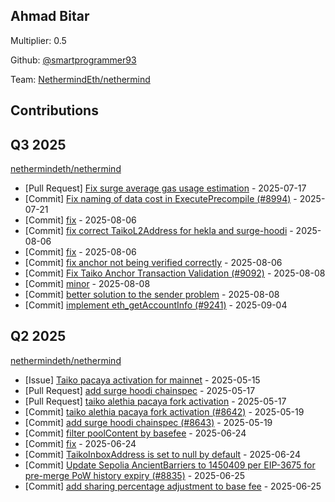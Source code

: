
## Ahmad Bitar
Multiplier: 0.5

Github: [@smartprogrammer93](https://github.com/smartprogrammer93)

Team: [NethermindEth/nethermind](https://github.com/NethermindEth/nethermind/pulls?q=author%3Asmartprogrammer93+)

## Contributions

## Q3 2025


[nethermindeth/nethermind](https://github.com/nethermindeth/nethermind)
* [Pull Request] [Fix surge average gas usage estimation](https://github.com/NethermindEth/nethermind/pull/8998) - 2025-07-17
* [Commit] [Fix naming of data cost in ExecutePrecompile (#8994)](https://github.com/NethermindEth/nethermind/commit/6ba2255face100a65aab7984e0f33ee6f5de9010) - 2025-07-21
* [Commit] [fix](https://github.com/NethermindEth/nethermind/commit/55537f3f2beb48c56565f79652fd1a1385d0c1fb) - 2025-08-06
* [Commit] [fix correct TaikoL2Address for hekla and surge-hoodi](https://github.com/NethermindEth/nethermind/commit/919b7414b227244ec95521a3850e9ec8b0743620) - 2025-08-06
* [Commit] [fix](https://github.com/NethermindEth/nethermind/commit/937e86d0f9dc5905ddc9e22662be1de721a44b47) - 2025-08-06
* [Commit] [fix anchor not being verified correctly](https://github.com/NethermindEth/nethermind/commit/e9643f7f9e367ecdc0e2246eaa2a13b3f106195b) - 2025-08-06
* [Commit] [Fix Taiko Anchor Transaction Validation (#9092)](https://github.com/NethermindEth/nethermind/commit/d4bd1a27a3a67fabb2155fe06e303b35e31cf839) - 2025-08-08
* [Commit] [minor](https://github.com/NethermindEth/nethermind/commit/92db2f533040ce94ff6a20098ddbadecd4d24254) - 2025-08-08
* [Commit] [better solution to the sender problem](https://github.com/NethermindEth/nethermind/commit/01c1bb470761a0778cce8181c7d0cd8e17ba10a5) - 2025-08-08
* [Commit] [implement eth_getAccountInfo (#9241)](https://github.com/NethermindEth/nethermind/commit/33615a2e84b9280491d59d5c0bb591564afcd4c5) - 2025-09-04
## Q2 2025

[nethermindeth/nethermind](https://github.com/nethermindeth/nethermind)
* [Issue] [Taiko pacaya activation for mainnet](https://github.com/NethermindEth/nethermind/issues/8627) - 2025-05-15
* [Pull Request] [add surge hoodi chainspec](https://github.com/NethermindEth/nethermind/pull/8643) - 2025-05-17
* [Pull Request] [taiko alethia pacaya fork activation](https://github.com/NethermindEth/nethermind/pull/8642) - 2025-05-17
* [Commit] [taiko alethia pacaya fork activation (#8642)](https://github.com/NethermindEth/nethermind/commit/d02b7c58edde6c8a76f2a5acb7b511f243e959e0) - 2025-05-19
* [Commit] [add surge hoodi chainspec (#8643)](https://github.com/NethermindEth/nethermind/commit/737763dbebba5ab4f2890d4ef493a65a24c2f069) - 2025-05-19
* [Commit] [filter poolContent by basefee](https://github.com/NethermindEth/nethermind/commit/3b5d568ca05f4fe4e12f439e676324c6a8b7e7fa) - 2025-06-24
* [Commit] [fix](https://github.com/NethermindEth/nethermind/commit/56c733761a5931efb21dffcfb343b681ac4aa416) - 2025-06-24
* [Commit] [TaikoInboxAddress is set to null by default](https://github.com/NethermindEth/nethermind/commit/9d43f00d4877d2a4dc4d87bebd508d7e12103386) - 2025-06-24
* [Commit] [Update Sepolia AncientBarriers to 1450409 per EIP-3675 for pre-merge PoW history expiry (#8835)](https://github.com/NethermindEth/nethermind/commit/abfeb3e1358cb43e18238e5045baa7c9d9064955) - 2025-06-25
* [Commit] [add sharing percentage adjustment to base fee](https://github.com/NethermindEth/nethermind/commit/388e41d00f71367b1f874404dd40f688affa6144) - 2025-06-25
